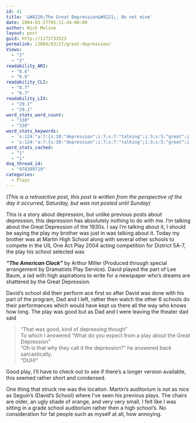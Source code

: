 ```yaml
---
id: 41
title: '&#8220;The Great Depression&#8221;, No not mine'
date: 2004-03-27T05:11:44-08:00
author: Nick Moline
layout: post
guid: http://1173733523
permalink: /2004/03/27/great-depression/
Views:
  - "2"
  - "2"
readability_ARI:
  - "8.6"
  - "8.6"
readability_CLI:
  - "8.7"
  - "8.7"
readability_LIX:
  - "29.1"
  - "29.1"
word_stats_word_count:
  - "330"
  - "330"
word_stats_keywords:
  - 's:124:"a:7:{s:10:"depression";i:7;s:7:"talking";i:3;s:5:"great";i:3;s:4:"play";i:7;s:4:"high";i:3;s:6:"school";i:5;s:4:"good";i:3;}";'
  - 's:124:"a:7:{s:10:"depression";i:7;s:7:"talking";i:3;s:5:"great";i:3;s:4:"play";i:7;s:4:"high";i:3;s:6:"school";i:5;s:4:"good";i:3;}";'
word_stats_cached:
  - "1"
  - "1"
dsq_thread_id:
  - "978389719"
categories:
  - Plays
---
```

_(This is a retroactive post, this post is written from the perspective of the day it occurred, Saturday, but was not posted until Sunday)_

This is a story about depression, but unlike previous posts about depression, this depression has absolutely nothing to do with me. I&#8217;m talking about the Great Depression of the 1930s. I say I&#8217;m talking about it, I should be saying the play my brother was just in was talking about it. <!--more--> Today my brother was at Martin High School along with several other schools to compete in the UIL One Act Play 2004 acting competition for District 5A-7, the play his school selected was 

_**&#8220;The American Clock&#8221;**_ by Arthur Miller (Produced through special arrangement by Dramatists Play Service). David played the part of Lee Baum, a lad with high aspirations to write for a newspaper who&#8217;s dreams are shattered by the Great Depression.

David&#8217;s school did their perform ace first so after David was done with his part of the program, Dad and I left, rather then watch the other 6 schools do their performances which would have kept us there all the way who knows how long. The play was good but as Dad and I were leaving the theater dad said

> &#8220;That was good, kind of depressing though&#8221;  
> To which I answered &#8220;What do you expect from a play about the Great Depression&#8221;  
> &#8220;Oh is that why they call it the depression?&#8221; he answered back sarcastically.  
> &#8220;DUH!&#8221;

Good play, I&#8217;ll have to check out to see if there&#8217;s a longer version available, this seemed rather short and condensed.

One thing that struck me was the location. Martin&#8217;s auditorium is not as nice as Seguin&#8217;s (David&#8217;s School) where I&#8217;ve seen his previous plays. The chairs are older, an ugly shade of orange, and very very small, I felt like I was sitting in a grade school auditorium rather then a high school&#8217;s. No consideration for fat people such as myself at all, how annoying.